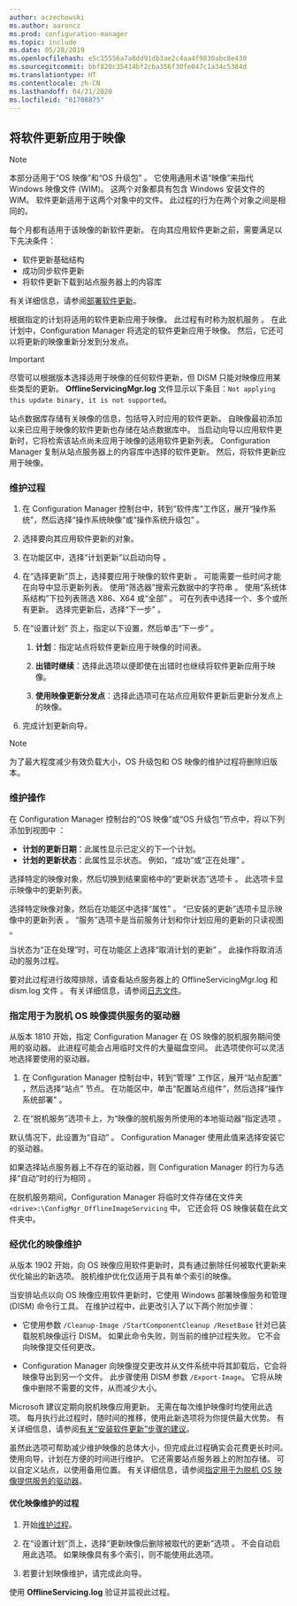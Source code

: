 ```yaml
---
author: aczechowski
ms.author: aaroncz
ms.prod: configuration-manager
ms.topic: include
ms.date: 05/28/2019
ms.openlocfilehash: e5c15556a7a8dd91db3ae2c4aa4f9830abc8e430
ms.sourcegitcommit: bbf820c35414bf2cba356f30fe047c1a34c5384d
ms.translationtype: HT
ms.contentlocale: zh-CN
ms.lasthandoff: 04/21/2020
ms.locfileid: "81708875"
---
```

## <a name="apply-software-updates-to-an-image"></a><a name="BKMK_OSImagesApplyUpdates"></a> 将软件更新应用于映像

> [!Note]  
> 本部分适用于“OS 映像”和“OS 升级包”   。 它使用通用术语“映像”来指代 Windows 映像文件 (WIM)。 这两个对象都具有包含 Windows 安装文件的 WIM。 软件更新适用于这两个对象中的文件。 此过程的行为在两个对象之间是相同的。  

每个月都有适用于该映像的新软件更新。 在向其应用软件更新之前，需要满足以下先决条件：

- 软件更新基础结构  
- 成功同步软件更新  
- 将软件更新下载到站点服务器上的内容库  

有关详细信息，请参阅[部署软件更新](../../../sum/deploy-use/deploy-software-updates.md)。  

根据指定的计划将适用的软件更新应用于映像。 此过程有时称为脱机服务  。 在此计划中，Configuration Manager 将选定的软件更新应用于映像。 然后，它还可以将更新的映像重新分发到分发点。

> [!Important]  
> 尽管可以根据版本选择适用于映像的任何软件更新，但 DISM 只能对映像应用某些类型的更新。 **OfflineServicingMgr.log** 文件显示以下条目：`Not applying this update binary, it is not supported`。<!-- SCCMDocs issue 1324 -->

站点数据库存储有关映像的信息，包括导入时应用的软件更新。 自映像最初添加以来已应用于映像的软件更新也存储在站点数据库中。 当启动向导以应用软件更新时，它将检索该站点尚未应用于映像的适用软件更新列表。 Configuration Manager 复制从站点服务器上的内容库中选择的软件更新。 然后，将软件更新应用于映像。  

### <a name="servicing-process"></a>维护过程

1. 在 Configuration Manager 控制台中，转到“软件库”工作区，展开“操作系统”，然后选择“操作系统映像”或“操作系统升级包”     。  

2. 选择要向其应用软件更新的对象。  

3. 在功能区中，选择“计划更新”以启动向导  。  

4. 在“选择更新”页上，选择要应用于映像的软件更新  。 可能需要一些时间才能在向导中显示更新列表。 使用“筛选器”搜索元数据中的字符串  。 使用“系统体系结构”下拉列表筛选 X86、X64 或“全部”     。 可在列表中选择一个、多个或所有更新。 选择完更新后，选择“下一步”  。  

5. 在“设置计划”  页上，指定以下设置，然后单击“下一步”  。  

    1. **计划**：指定站点将软件更新应用于映像的时间表。  

    2. **出错时继续**：选择此选项以便即使在出错时也继续将软件更新应用于映像。  

    3. **使用映像更新分发点**：选择此选项可在站点应用软件更新后更新分发点上的映像。  

6. 完成计划更新向导。  

> [!NOTE]  
> 为了最大程度减少有效负载大小，OS 升级包和 OS 映像的维护过程将删除旧版本。  

### <a name="servicing-operations"></a>维护操作

在 Configuration Manager 控制台的“OS 映像”或“OS 升级包”节点中，将以下列添加到视图中   ：

- **计划的更新日期**：此属性显示已定义的下一个计划。  
- **计划的更新状态**：此属性显示状态。 例如，“成功”或“正在处理”   。  

选择特定的映像对象，然后切换到结果窗格中的“更新状态”选项卡  。 此选项卡显示映像中的更新列表。

选择特定映像对象，然后在功能区中选择“属性”  。 “已安装的更新”选项卡显示映像中的更新列表  。 “服务”选项卡是当前服务计划和你计划应用的更新的只读视图  。

当状态为“正在处理”时，可在功能区上选择“取消计划的更新”   。 此操作将取消活动的服务过程。

要对此过程进行故障排除，请查看站点服务器上的 OfflineServicingMgr.log 和 dism.log 文件   。 有关详细信息，请参阅[日志文件](../../../core/plan-design/hierarchy/log-files.md)。

### <a name="specify-the-drive-for-offline-os-image-servicing"></a><a name="bkmk_servicing-drive"></a> 指定用于为脱机 OS 映像提供服务的驱动器

<!--1358924-->

从版本 1810 开始，指定 Configuration Manager 在 OS 映像的脱机服务期间使用的驱动器。 此进程可能会占用临时文件的大量磁盘空间。 此选项使你可以灵活地选择要使用的驱动器。

1. 在 Configuration Manager 控制台中，转到“管理”  工作区，展开“站点配置”  ，然后选择“站点”  节点。 在功能区中，单击“配置站点组件”，然后选择“操作系统部署”   。  

2. 在“脱机服务”选项卡上，为“映像的脱机服务所使用的本地驱动器”指定选项   。  

默认情况下，此设置为“自动”  。 Configuration Manager 使用此值来选择安装它的驱动器。

如果选择站点服务器上不存在的驱动器，则 Configuration Manager 的行为与选择“自动”时的行为相同  。

在脱机服务期间，Configuration Manager 将临时文件存储在文件夹 `<drive>:\ConfigMgr_OfflineImageServicing` 中。 它还会将 OS 映像装载在此文件夹中。

### <a name="optimized-image-servicing"></a><a name="bkmk_resetbase"></a>经优化的映像维护

<!--3555951-->

从版本 1902 开始，向 OS 映像应用软件更新时，具有通过删除任何被取代更新来优化输出的新选项。 脱机维护优化仅适用于具有单个索引的映像。

当安排站点以向 OS 映像应用软件更新时，它使用 Windows 部署映像服务和管理 (DISM) 命令行工具。 在维护过程中，此更改引入了以下两个附加步骤：  

- 它使用参数 `/Cleanup-Image /StartComponentCleanup /ResetBase` 针对已装载脱机映像运行 DISM。 如果此命令失败，则当前的维护过程失败。 它不会向映像提交任何更改。  

- Configuration Manager 向映像提交更改并从文件系统中将其卸载后，它会将映像导出到另一个文件。 此步骤使用 DISM 参数 `/Export-Image`。 它将从映像中删除不需要的文件，从而减少大小。  

Microsoft 建议定期向脱机映像应用更新。 无需在每次维护映像时均使用此选项。 每月执行此过程时，随时间的推移，使用此新选项将为你提供最大优势。 有关详细信息，请参阅[有关“安装软件更新”步骤的建议](../../understand/install-software-updates.md#recommendations)。

虽然此选项可帮助减少维护映像的总体大小，但完成此过程确实会花费更长时间。 使用向导，计划在方便的时间进行维护。 它还需要站点服务器上的附加存储。 可以自定义站点，以使用备用位置。 有关详细信息，请参阅[指定用于为脱机 OS 映像提供服务的驱动器](#bkmk_servicing-drive)。

#### <a name="process-to-optimize-image-servicing"></a>优化映像维护的过程

1. 开始[维护过程](#servicing-process)。  

2. 在“设置计划”页上，选择“更新映像后删除被取代的更新”选项   。 不会自动启用此选项。 如果映像具有多个索引，则不能使用此选项。  

3. 若要计划映像维护，请完成此向导。  

使用 **OfflineServicing.log** 验证并监视此过程。
